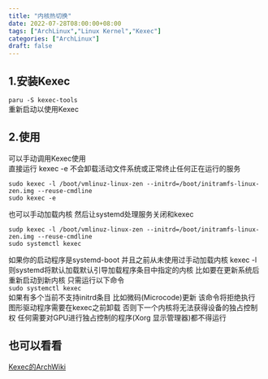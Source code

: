 ```yaml
---
title: "内核热切换"
date: 2022-07-28T08:00:00+08:00
tags: ["ArchLinux","Linux Kernel","Kexec"]
categories: ["ArchLinux"]
draft: false
---
```


## 1.安装Kexec

`paru -S kexec-tools`  
重新启动以使用Kexec

## 2.使用

可以手动调用Kexec使用  
直接运行 kexec -e 不会卸载活动文件系统或正常终止任何正在运行的服务

```
sudo kexec -l /boot/vmlinuz-linux-zen --initrd=/boot/initramfs-linux-zen.img --reuse-cmdline
sudo kexec -e 
```

也可以手动加载内核 然后让systemd处理服务关闭和kexec

```
sudp kexec -l /boot/vmlinuz-linux-zen --initrd=/boot/initramfs-linux-zen.img --reuse-cmdline
sudo systemctl kexec
```

如果你的启动程序是systemd-boot 并且之前从未使用过手动加载内核 kexec -l 则systemd将默认加载默认引导加载程序条目中指定的内核
比如要在更新系统后重新启动到新内核 只需运行以下命令  
`sudo systemctl kexec`  
如果有多个当前不支持initrd条目 比如微码(Microcode)更新 该命令将拒绝执行  
图形驱动程序需要在kexec之前卸载 否则下一个内核将无法获得设备的独占控制权 任何需要对GPU进行独占控制的程序(Xorg
显示管理器)都不得运行

## 也可以看看

[Kexec的ArchWiki](https://wiki.archlinux.org/title/kexec)